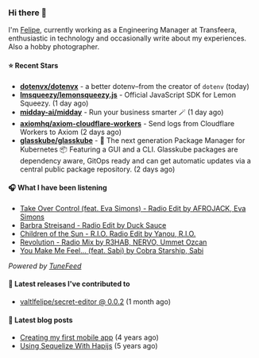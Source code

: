 ### Hi there 👋

I'm [Felipe](https://felipevm.com), currently working as a Engineering Manager at Transfeera, enthusiastic in technology and occasionally write about my experiences. Also a hobby photographer.

#### ⭐ Recent Stars
- **[dotenvx/dotenvx](https://github.com/dotenvx/dotenvx)** - a better dotenv–from the creator of `dotenv` (today)
- **[lmsqueezy/lemonsqueezy.js](https://github.com/lmsqueezy/lemonsqueezy.js)** - Official JavaScript SDK for Lemon Squeezy. (1 day ago)
- **[midday-ai/midday](https://github.com/midday-ai/midday)** - Run your business smarter 🪄 (1 day ago)
- **[axiomhq/axiom-cloudflare-workers](https://github.com/axiomhq/axiom-cloudflare-workers)** - Send logs from Cloudflare Workers to Axiom (2 days ago)
- **[glasskube/glasskube](https://github.com/glasskube/glasskube)** - 🧊 The next generation Package Manager for Kubernetes 📦 Featuring a GUI and a CLI. Glasskube packages are dependency aware, GitOps ready and can get automatic updates via a central public package repository. (2 days ago)

#### 🎧 What I have been listening
- [Take Over Control (feat. Eva Simons) - Radio Edit by AFROJACK, Eva Simons](https://open.spotify.com/track/5DdDbJvoaT8fqQMJkiGg4T)
- [Barbra Streisand - Radio Edit by Duck Sauce](https://open.spotify.com/track/3BTqZwYj9bYNbrnXWwp3uu)
- [Children of the Sun - R.I.O. Radio Edit by Yanou, R.I.O.](https://open.spotify.com/track/5As6bX4GsBqkCLzz7GgBLt)
- [Revolution - Radio Mix by R3HAB, NERVO, Ummet Ozcan](https://open.spotify.com/track/7IXNAZEJT7wOuCerK60pQj)
- [You Make Me Feel... (feat. Sabi) by Cobra Starship, Sabi](https://open.spotify.com/track/16Of7eeW44kt0a1M0nitHM)

_Powered by [TuneFeed](https://tunefeed.app?ref=valtlfelipe-gh-profile)_ 

#### 🚀 Latest releases I've contributed to


- [valtlfelipe/secret-editor @ 0.0.2](https://github.com/valtlfelipe/secret-editor/releases/tag/0.0.2) (1 month ago)

#### 📄 Latest blog posts
- [Creating my first mobile app](https://felipevm.com/posts/creating-my-first-mobile-app/) (4 years ago)
- [Using Sequelize With Hapijs](https://felipevm.com/posts/using-sequelize-with-hapijs/) (5 years ago)
